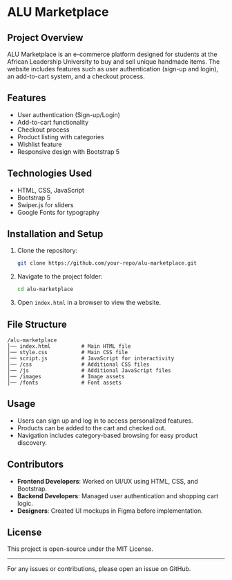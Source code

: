 # ALU Marketplace

## Project Overview
ALU Marketplace is an e-commerce platform designed for students at the African Leadership University to buy and sell unique handmade items. The website includes features such as user authentication (sign-up and login), an add-to-cart system, and a checkout process.

## Features
- User authentication (Sign-up/Login)
- Add-to-cart functionality
- Checkout process
- Product listing with categories
- Wishlist feature
- Responsive design with Bootstrap 5

## Technologies Used
- HTML, CSS, JavaScript
- Bootstrap 5
- Swiper.js for sliders
- Google Fonts for typography

## Installation and Setup
1. Clone the repository:
   ```sh
   git clone https://github.com/your-repo/alu-marketplace.git
   ```
2. Navigate to the project folder:
   ```sh
   cd alu-marketplace
   ```
3. Open `index.html` in a browser to view the website.

## File Structure
```
/alu-marketplace
│── index.html          # Main HTML file
│── style.css           # Main CSS file
│── script.js           # JavaScript for interactivity
│── /css                # Additional CSS files
│── /js                 # Additional JavaScript files
│── /images             # Image assets
│── /fonts              # Font assets
```

## Usage
- Users can sign up and log in to access personalized features.
- Products can be added to the cart and checked out.
- Navigation includes category-based browsing for easy product discovery.

## Contributors
- **Frontend Developers**: Worked on UI/UX using HTML, CSS, and Bootstrap.
- **Backend Developers**: Managed user authentication and shopping cart logic.
- **Designers**: Created UI mockups in Figma before implementation.

## License
This project is open-source under the MIT License.

---
For any issues or contributions, please open an issue on GitHub.




